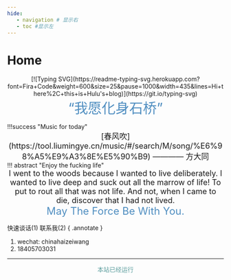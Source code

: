 ```yaml
---
hide:
   - navigation # 显示右
   - toc #显示左
---
```


# Home
<center>
[![Typing SVG](https://readme-typing-svg.herokuapp.com?font=Fira+Code&weight=600&size=25&pause=1000&width=435&lines=Hi+there%2C+this+is+Hulu's+blog)](https://git.io/typing-svg)</center><center>
<font  color= #518FC1 size=6 class="ml3">“我愿化身石桥”</font></center>
<script src="https://cdnjs.cloudflare.com/ajax/libs/animejs/2.0.2/anime.min.js"></script>
<center>
<div id="rcorners2" >

<div id="rcorners1" class="date-display">
    <p class="p1"></p>
</div>

<style>
    .date-display {
        color: #4351AF;
    }
</style>
<script defer>
    function format(newDate) {
        const day = newDate.getDay();
        const y = newDate.getFullYear();
        const m = newDate.getMonth() + 1 < 10 ? `0${newDate.getMonth() + 1}` : newDate.getMonth() + 1;
        const d = newDate.getDate() < 10 ? `0${newDate.getDate()}` : newDate.getDate();
        const h = newDate.getHours() < 10 ? `0${newDate.getHours()}` : newDate.getHours();
        const min = newDate.getMinutes() < 10 ? `0${newDate.getMinutes()}` : newDate.getMinutes();
        const s = newDate.getSeconds() < 10 ? `0${newDate.getSeconds()}` : newDate.getSeconds();
        const dict = {1: "一", 2: "二", 3: "三", 4: "四", 5: "五", 6: "六", 0: "天"};

        return `${y}年${m}月${d}日 ${h}:${min}:${s} 星期${dict[day]}`;
    }
    
    const timerId = setInterval(() => {
        const newDate = new Date();
        const p1 = document.querySelector(".p1");
        if (p1) {
            p1.textContent = format(newDate);
        }
    }, 1000);
</script>
</div> 

</center>
!!!success "Music for today"
    <center><font size=4>
    [春风吹](https://tool.liumingye.cn/music/#/search/M/song/%E6%98%A5%E9%A3%8E%E5%90%B9) ———— 方大同</font>
    </center>
!!! abstract "Enjoy the fucking life"
    <center><font size=4>I went to the woods because I wanted to live deliberately.  
    I wanted to live deep and suck out all the marrow of life!  
    To put to rout all that was not life.  
    And not,  
    when I came to die,  
    discover that I had not lived.  </font></center>

<center><font  color= #518FC1 size=5 class="ml3">May The Force Be With You.</font></center>

快速谈话(1) 联系我(2)
{ .annotate }

1. wechat: chinahaizeiwang
2. 18405703031
***

[^Knowing-that-loving-you-has-no-ending]:建议启用外网以体验网站完整功能  
[^see-how-much-I-love-you]:All-problems-in-computer-science-can-be-solved-by-another-level-of-indirection


<style>
#rcorners3 {
  border-radius: 25px;
  border: 2px solid #518FC1;
  padding: 20px;
  width: 100%;
  height: 30%;
  font-size: 18px;
  text-align: center;
}
</style>
<body>
<font color="#5F9F9F">
  <p style="text-align: center; ">
      <span>本站已经运行</span>
      <span id='box1'></span>
</p>
  <div id="box1"></div>
  <script>
    function timingTime(){
      let start = '2024-08-01 00:00:00'
      let startTime = new Date(start).getTime()
      let currentTime = new Date().getTime()
      let difference = currentTime - startTime
      let m =  Math.floor(difference / (1000))
      let mm = m % 60  // 秒
      let f = Math.floor(m / 60)
      let ff = f % 60 // 分钟
      let s = Math.floor(f/ 60) // 小时
      let ss = s % 24
      let day = Math.floor(s  / 24 ) // 天数
      return day + "天" + ss + "时" + ff + "分" + mm +'秒'
    }
    setInterval(()=>{
      document.getElementById('box1').innerHTML = timingTime()
    },1000)
  </script>
  </font>
</body>
